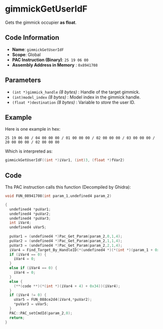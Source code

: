 # gimmickGetUserIdF

Gets the gimmick occupier **as float**.

## Code Information

- **Name**: `gimmickGetUserIdF`
- **Scope**: Global
- **PAC Instruction (Binary)**: `25 19 06 00`
- **Assembly Address in Memory** : `0x8941708`

## Parameters

- `(int *)gimmick_handle` *(8 bytes)* : Handle of the target gimmick.
- `(int)model_index` *(8 bytes)* : Model index in the gimmick handle.
- `(float *)destination` *(8 bytes)* : Variable to *store* the user ID.

## Example

Here is one example in hex:

```25 19 06 00 / 04 00 00 00 / 01 00 00 00 / 02 00 00 00 / 03 00 00 00 / 20 00 00 00 / 02 00 00 00```

Which is interpreted as:

```c
gimmickGetUserIdF((int *)iVar1, (int)3, (float *)fVar2)
```

## Code

Ths PAC instruction calls this function (Decompiled by Ghidra):

```c
void FUN_08941708(int param_1,undefined4 param_2)

{
  undefined4 *puVar1;
  undefined4 *puVar2;
  undefined4 *puVar3;
  int iVar4;
  undefined4 uVar5;
  
  puVar1 = (undefined4 *)Pac_Get_Param(param_2,0,1,4);
  puVar2 = (undefined4 *)Pac_Get_Param(param_2,1,1,4);
  puVar3 = (undefined4 *)Pac_Get_Param(param_2,2,1,4);
  iVar4 = Find_Target_By_HandleID(*(undefined4 *)(*(int *)(param_1 + 0x10) + 0xe8),*puVar1,1);
  if (iVar4 == 0) {
    iVar4 = 0;
  }
  else if (iVar4 == 0) {
    iVar4 = 0;
  }
  else {
    (**(code **)(*(int *)(iVar4 + 4) + 0x34))(iVar4);
  }
  if (iVar4 != 0) {
    uVar5 = FUN_088ce2d4(iVar4,*puVar2);
    *puVar3 = uVar5;
  }
  PAC::PAC_setCmdId(param_2,0);
  return;
}
```

